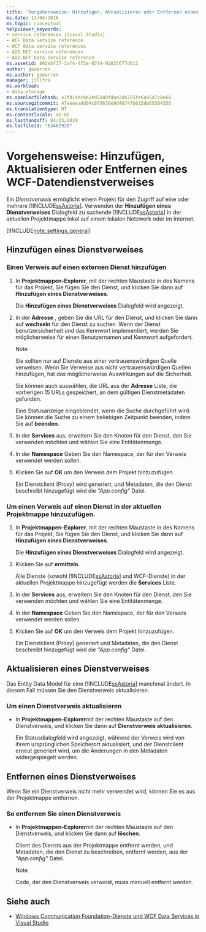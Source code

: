 ```yaml
---
title: 'Vorgehensweise: Hinzufügen, Aktualisieren oder Entfernen eines WCF-Datendienstverweises'
ms.date: 11/04/2016
ms.topic: conceptual
helpviewer_keywords:
- service references [Visual Studio]
- WCF Data Service reference
- WCF data service references
- ADO.NET service references
- ADO.NET Data Service reference
ms.assetid: 892ebf37-3af4-472e-8744-92837677d611
author: gewarren
ms.author: gewarren
manager: jillfra
ms.workload:
- data-storage
ms.openlocfilehash: e1fd14dcbe2ed5840fdaa2da755fe6a95d7c8e68
ms.sourcegitcommit: 47eeeeadd84c879636e9d48747b615de69384356
ms.translationtype: HT
ms.contentlocale: de-DE
ms.lasthandoff: 04/23/2019
ms.locfileid: "63402920"
---
```

# <a name="how-to-add-update-or-remove-a-wcf-data-service-reference"></a>Vorgehensweise: Hinzufügen, Aktualisieren oder Entfernen eines WCF-Datendienstverweises
Ein *Dienstverweis* ermöglicht einem Projekt für den Zugriff auf eine oder mehrere [!INCLUDE[ssAstoria](../data-tools/includes/ssastoria_md.md)]. Verwenden der **Hinzufügen eines Dienstverweises** Dialogfeld zu suchende [!INCLUDE[ssAstoria](../data-tools/includes/ssastoria_md.md)] in der aktuellen Projektmappe lokal auf einem lokalen Netzwerk oder im Internet.

[!INCLUDE[note_settings_general](../data-tools/includes/note_settings_general_md.md)]

## <a name="add-a-service-reference"></a>Hinzufügen eines Dienstverweises

### <a name="to-add-a-reference-to-an-external-service"></a>Einen Verweis auf einen externen Dienst hinzufügen

1. In **Projektmappen-Explorer**, mit der rechten Maustaste in des Namens für das Projekt, Sie fügen Sie den Dienst, und klicken Sie dann auf **Hinzufügen eines Dienstverweises**.

     Die **Hinzufügen eines Dienstverweises** Dialogfeld wird angezeigt.

2. In der **Adresse** , geben Sie die URL für den Dienst, und klicken Sie dann auf **wechseln** für den Dienst zu suchen. Wenn der Dienst benutzersicherheit und das Kennwort implementiert, werden Sie möglicherweise für einen Benutzernamen und Kennwort aufgefordert.

    > [!NOTE]
    > Sie sollten nur auf Dienste aus einer vertrauenswürdigen Quelle verweisen. Wenn Sie Verweise aus nicht vertrauenswürdigen Quellen hinzufügen, hat das möglicherweise Auswirkungen auf die Sicherheit.

     Sie können auch auswählen, die URL aus der **Adresse** Liste, die vorherigen 15 URLs gespeichert, an dem gültigen Dienstmetadaten gefunden.

     Eine Statusanzeige eingeblendet, wenn die Suche durchgeführt wird. Sie können die Suche zu einem beliebigen Zeitpunkt beenden, indem Sie auf **beenden**.

3. In der **Services** aus, erweitern Sie den Knoten für den Dienst, den Sie verwenden möchten und wählen Sie eine Entitätenmenge.

4. In der **Namespace** Geben Sie den Namespace, der für den Verweis verwendet werden sollen.

5. Klicken Sie auf **OK** um den Verweis dem Projekt hinzuzufügen.

     Ein Dienstclient (Proxy) wird generiert, und Metadaten, die den Dienst beschreibt hinzugefügt wird die *"App.config"* Datei.

### <a name="to-add-a-reference-to-a-service-in-the-current-solution"></a>Um einen Verweis auf einen Dienst in der aktuellen Projektmappe hinzuzufügen.

1. In **Projektmappen-Explorer**, mit der rechten Maustaste in des Namens für das Projekt, Sie fügen Sie den Dienst, und klicken Sie dann auf **Hinzufügen eines Dienstverweises**.

    Die **Hinzufügen eines Dienstverweises** Dialogfeld wird angezeigt.

2. Klicken Sie auf **ermitteln**.

    Alle Dienste (sowohl [!INCLUDE[ssAstoria](../data-tools/includes/ssastoria_md.md)] und WCF-Dienste) in der aktuellen Projektmappe hinzugefügt werden die **Services** Liste.

3. In der **Services** aus, erweitern Sie den Knoten für den Dienst, den Sie verwenden möchten und wählen Sie eine Entitätenmenge.

4. In der **Namespace** Geben Sie den Namespace, der für den Verweis verwendet werden sollen.

5. Klicken Sie auf **OK** um den Verweis dem Projekt hinzuzufügen.

    Ein Dienstclient (Proxy) generiert und Metadaten, die den Dienst beschreibt hinzugefügt wird die *"App.config"* Datei.

## <a name="update-a-service-reference"></a>Aktualisieren eines Dienstverweises
 Das Entity Data Model für eine [!INCLUDE[ssAstoria](../data-tools/includes/ssastoria_md.md)] manchmal ändert. In diesem Fall müssen Sie den Dienstverweis aktualisieren.

### <a name="to-update-a-service-reference"></a>Um einen Dienstverweis aktualisieren

- In **Projektmappen-Explorer**mit der rechten Maustaste auf den Dienstverweis, und klicken Sie dann auf **Dienstverweis aktualisieren**.

     Ein Statusdialogfeld wird angezeigt, während der Verweis wird von ihrem ursprünglichen Speicherort aktualisiert, und der Dienstclient erneut generiert wird, um die Änderungen in den Metadaten widergespiegelt werden.

## <a name="remove-a-service-reference"></a>Entfernen eines Dienstverweises
 Wenn Sie ein Dienstverweis nicht mehr verwendet wird, können Sie es aus der Projektmappe entfernen.

### <a name="to-remove-a-service-reference"></a>So entfernen Sie einen Dienstverweis

- In **Projektmappen-Explorer**mit der rechten Maustaste auf den Dienstverweis, und klicken Sie dann auf **löschen**.

     Client des Diensts aus der Projektmappe entfernt werden, und Metadaten, die den Dienst zu beschreiben, entfernt werden, aus der *"App.config"* Datei.

    > [!NOTE]
    > Code, der den Dienstverweis verweist, muss manuell entfernt werden.

## <a name="see-also"></a>Siehe auch

- [Windows Communication Foundation-Dienste und WCF Data Services in Visual Studio](../data-tools/windows-communication-foundation-services-and-wcf-data-services-in-visual-studio.md)
